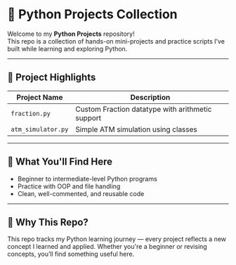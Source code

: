 # 🐍 Python Projects Collection

Welcome to my **Python Projects** repository!  
This repo is a collection of hands-on mini-projects and practice scripts I’ve built while learning and exploring Python.

---

## 📁 Project Highlights

| Project Name         | Description                                      |
|----------------------|--------------------------------------------------|
| `fraction.py`        | Custom Fraction datatype with arithmetic support |
| `atm_simulator.py`   | Simple ATM simulation using classes              |


---

## 🚀 What You'll Find Here

- Beginner to intermediate-level Python programs
- Practice with OOP and file handling
- Clean, well-commented, and reusable code

---

## 🧠 Why This Repo?

This repo tracks my Python learning journey — every project reflects a new concept I learned and applied. Whether you're a beginner or revising concepts, you’ll find something useful here.


